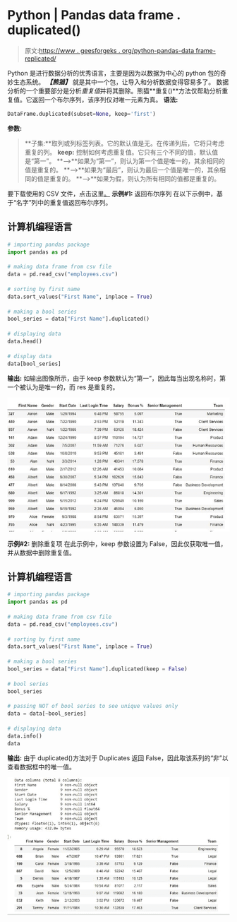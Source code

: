 # Python | Pandas data frame . duplicated()

> 原文:[https://www . geesforgeks . org/python-pandas-data frame-replicated/](https://www.geeksforgeeks.org/python-pandas-dataframe-duplicated/)

Python 是进行数据分析的优秀语言，主要是因为以数据为中心的 python 包的奇妙生态系统。 ***【熊猫】*** 就是其中一个包，让导入和分析数据变得容易多了。
数据分析的一个重要部分是分析*重复值*并将其删除。熊猫**重复()**方法仅帮助分析重复值。它返回一个布尔序列，该序列仅对唯一元素为真。
**语法:**

```py
DataFrame.duplicated(subset=None, keep='first')
```

**参数:**

> **子集:**取列或列标签列表。它的默认值是无。在传递列后，它将只考虑重复的列。
> **keep:** 控制如何考虑重复值。它只有三个不同的值，默认值是“第一”。
> **–>**如果为“第一”，则认为第一个值是唯一的，其余相同的值是重复的。
> **–>**如果为“最后”，则认为最后一个值是唯一的，其余相同的值是重复的。
> **–>**如果为假，则认为所有相同的值都是重复的。

要下载使用的 CSV 文件，点击这里[。](https://media.geeksforgeeks.org/wp-content/uploads/employees.csv)
**示例#1:** 返回布尔序列
在以下示例中，基于“名字”列中的重复值返回布尔序列。

## 计算机编程语言

```py
# importing pandas package
import pandas as pd

# making data frame from csv file
data = pd.read_csv("employees.csv")

# sorting by first name
data.sort_values("First Name", inplace = True)

# making a bool series
bool_series = data["First Name"].duplicated()

# displaying data
data.head()

# display data
data[bool_series]
```

**输出:**
如输出图像所示，由于 keep 参数默认为“第一”，因此每当出现名称时，第一个被认为是唯一的，而 res 是重复的。

![](img/793a6bdf758a923e82cb05483cdf466a.png)

**示例#2:** 删除重复项
在此示例中，keep 参数设置为 False，因此仅获取唯一值，并从数据中删除重复值。

## 计算机编程语言

```py
# importing pandas package
import pandas as pd

# making data frame from csv file
data = pd.read_csv("employees.csv")

# sorting by first name
data.sort_values("First Name", inplace = True)

# making a bool series
bool_series = data["First Name"].duplicated(keep = False)

# bool series
bool_series

# passing NOT of bool series to see unique values only
data = data[~bool_series]

# displaying data
data.info()
data
```

**输出:**
由于 duplicated()方法对于 Duplicates 返回 False，因此取该系列的“非”以查看数据框中的唯一值。

![](img/ff893880ae21e32651167837f92646a0.png)